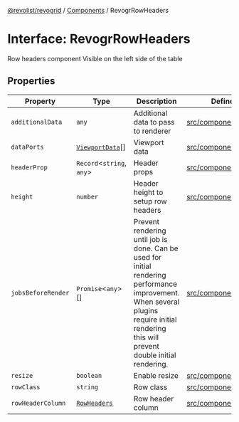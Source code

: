 [@revolist/revogrid](README.md) / [Components](Namespace.Components.md) / RevogrRowHeaders

# Interface: RevogrRowHeaders

Row headers component
Visible on the left side of the table

## Properties

| Property | Type | Description | Defined in |
| ------ | ------ | ------ | ------ |
| `additionalData` | `any` | Additional data to pass to renderer | [src/components.d.ts:589](https://github.com/revolist/revogrid/blob/8213d73a71275549be4832f9fff99c2dcf82fa2e/src/components.d.ts#L589) |
| `dataPorts` | [`ViewportData`](TypeAlias.ViewportData.md)[] | Viewport data | [src/components.d.ts:593](https://github.com/revolist/revogrid/blob/8213d73a71275549be4832f9fff99c2dcf82fa2e/src/components.d.ts#L593) |
| `headerProp` | `Record`\<`string`, `any`\> | Header props | [src/components.d.ts:597](https://github.com/revolist/revogrid/blob/8213d73a71275549be4832f9fff99c2dcf82fa2e/src/components.d.ts#L597) |
| `height` | `number` | Header height to setup row headers | [src/components.d.ts:601](https://github.com/revolist/revogrid/blob/8213d73a71275549be4832f9fff99c2dcf82fa2e/src/components.d.ts#L601) |
| `jobsBeforeRender` | `Promise`\<`any`\>[] | Prevent rendering until job is done. Can be used for initial rendering performance improvement. When several plugins require initial rendering this will prevent double initial rendering. | [src/components.d.ts:605](https://github.com/revolist/revogrid/blob/8213d73a71275549be4832f9fff99c2dcf82fa2e/src/components.d.ts#L605) |
| `resize` | `boolean` | Enable resize | [src/components.d.ts:609](https://github.com/revolist/revogrid/blob/8213d73a71275549be4832f9fff99c2dcf82fa2e/src/components.d.ts#L609) |
| `rowClass` | `string` | Row class | [src/components.d.ts:613](https://github.com/revolist/revogrid/blob/8213d73a71275549be4832f9fff99c2dcf82fa2e/src/components.d.ts#L613) |
| `rowHeaderColumn` | [`RowHeaders`](Interface.RowHeaders.md) | Row header column | [src/components.d.ts:617](https://github.com/revolist/revogrid/blob/8213d73a71275549be4832f9fff99c2dcf82fa2e/src/components.d.ts#L617) |
